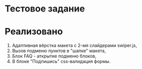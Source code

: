 # Тестовое задание

# Реализовано
1. Адаптивная вёрстка макета с 2-мя слайдерами swiper.js,
2. Вызов подменю пунктов в "шапке" макета,
3. Блок FAQ - аткрытие подменю блоков,
4. В блоке "Подпишись" css-валидация формы.
